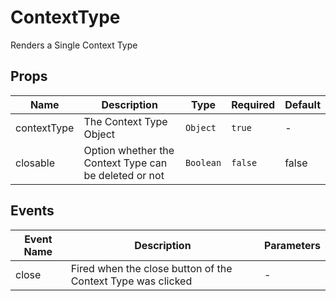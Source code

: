 # ContextType

Renders a Single Context Type

## Props

<!-- @vuese:ContextType:props:start -->
|Name|Description|Type|Required|Default|
|---|---|---|---|---|
|contextType|The Context Type Object|`Object`|`true`|-|
|closable|Option whether the Context Type can be deleted or not|`Boolean`|`false`|false|

<!-- @vuese:ContextType:props:end -->


## Events

<!-- @vuese:ContextType:events:start -->
|Event Name|Description|Parameters|
|---|---|---|
|close|Fired when the close button of the Context Type was clicked|-|

<!-- @vuese:ContextType:events:end -->


